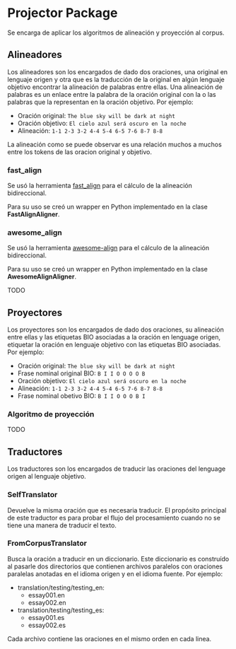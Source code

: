 # Projector Package

Se encarga de aplicar los algoritmos de alineación y proyección al corpus.

## Alineadores

Los alineadores son los encargados de dado dos oraciones, una original en lenguaje origen y otra que es la traducción de la original en algún lenguaje objetivo encontrar la alineación de palabras entre ellas. Una alineación de palabras es un enlace entre la palabra de la oración original con la o las palabras que la representan en la oración objetivo. Por ejemplo:

- Oración original: `The blue sky will be dark at night`
- Oración objetivo: `El cielo azul será oscuro en la noche`
- Alineación: `1-1 2-3 3-2 4-4 5-4 6-5 7-6 8-7 8-8`

La alineación como se puede observar es una relación muchos a muchos entre los tokens de las oracion original y objetivo.

### fast_align

Se usó la herramienta [fast_align](https://github.com/clab/fast_align) para el cálculo de la alineación bidireccional.

Para su uso se creó un wrapper en Python implementado en la clase **FastAlignAligner**.

### awesome_align

Se usó la herramienta [awesome-align](https://github.com/clab/fast_align) para el cálculo de la alineación bidireccional.

Para su uso se creó un wrapper en Python implementado en la clase **AwesomeAlignAligner**.

TODO

## Proyectores

Los proyectores son los encargados de dado dos oraciones, su alineación entre ellas y las etiquetas BIO asociadas
a la oración en lenguage origen, etiquetar la oración en lenguaje objetivo con las etiquetas BIO asociadas. Por ejemplo:

- Oración original: `The blue sky will be dark at night`
- Frase nominal original BIO: `B I I O O O O B`
- Oración objetivo: `El cielo azul será oscuro en la noche`
- Alineación: `1-1 2-3 3-2 4-4 5-4 6-5 7-6 8-7 8-8`
- Frase nominal obetivo BIO: `B I I O O O B I`

### Algoritmo de proyección

TODO

## Traductores

Los traductores son los encargados de traducir las oraciones del lenguage origen al lenguaje objetivo.

### SelfTranslator

Devuelve la misma oración que es necesaria traducir. El propósito principal de este traductor es para probar el flujo del procesamiento cuando no se tiene una manera de traducir el texto.

### FromCorpusTranslator

Busca la oración a traducir en un diccionario. Este diccionario es construído al pasarle dos directorios que contienen archivos paralelos con oraciones paralelas anotadas en el idioma origen y en el idioma fuente. Por ejemplo:

- translation/testing/testing_en:
  - essay001.en
  - essay002.en
- translation/testing/testing_es:
  - essay001.es
  - essay002.es

Cada archivo contiene las oraciones en el mismo orden en cada linea.
